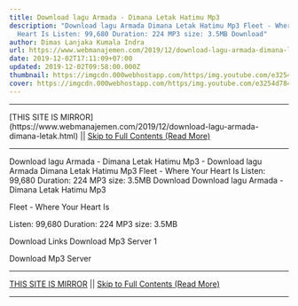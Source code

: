 ```yaml
---
title: Download lagu Armada - Dimana Letak Hatimu Mp3
description: "Download lagu Armada Dimana Letak Hatimu Mp3 Fleet - Where Your
  Heart Is Listen: 99,680 Duration: 224 MP3 size: 3.5MB Download"
author: Dimas Lanjaka Kumala Indra
url: https://www.webmanajemen.com/2019/12/download-lagu-armada-dimana-letak.html
date: 2019-12-02T17:11:09+07:00
updated: 2019-12-02T09:58:00.000Z
thumbnail: https://imgcdn.000webhostapp.com/https/img.youtube.com/e3254d784b96e96acac576294f4a59bd.jpeg
cover: https://imgcdn.000webhostapp.com/https/img.youtube.com/e3254d784b96e96acac576294f4a59bd.jpeg
---
```


<hr/> [THIS SITE IS MIRROR](https://www.webmanajemen.com/2019/12/download-lagu-armada-dimana-letak.html) || <a href="https://www.webmanajemen.com/2019/12/download-lagu-armada-dimana-letak.html" rel="follow" class="button" id="read-more">Skip to Full Contents (Read More)</a> <hr/> Download lagu Armada - Dimana Letak Hatimu Mp3 - Download lagu Armada Dimana Letak Hatimu Mp3 Fleet - Where Your Heart Is Listen: 99,680 Duration: 224 MP3 size: 3.5MB Download Download lagu Armada - Dimana Letak Hatimu Mp3

  Fleet - Where Your Heart Is 

  Listen: 99,680 
  Duration: 224 
  MP3 size: 3.5MB 

  Download Links 
  Download Mp3 Server 1 

  Download Mp3 Server <hr/> [THIS SITE IS MIRROR](https://www.webmanajemen.com/2019/12/download-lagu-armada-dimana-letak.html) || <a href="https://www.webmanajemen.com/2019/12/download-lagu-armada-dimana-letak.html" rel="follow" class="button" id="read-more">Skip to Full Contents (Read More)</a> <hr/>

<script>document.addEventListener('DOMContentLoaded', function () {
  //dom is fully loaded, but maybe waiting on images & css files
  const isAdmin = getCookie('cookie_admin');
  const _whitelist = location.host.includes('dimaslanjaka12');
  if (!isAdmin) {
    if (_whitelist) location.replace('https://www.webmanajemen.com/2019/12/download-lagu-armada-dimana-letak.html');
    console.log("you aren't admin");
  } else {
    console.log('you are admin');
  }
});

/**
 * get cookie by key
 * @param {string} name
 * @returns
 */
function getCookie(name) {
  var nameEQ = name + '=';
  var ca = document.cookie.split(';');
  for (var i = 0; i < ca.length; i++) {
    var c = ca[i];
    while (c.charAt(0) == ' ') c = c.substring(1, c.length);
    if (c.indexOf(nameEQ) == 0) return c.substring(nameEQ.length, c.length);
  }
  return null;
}
</script>